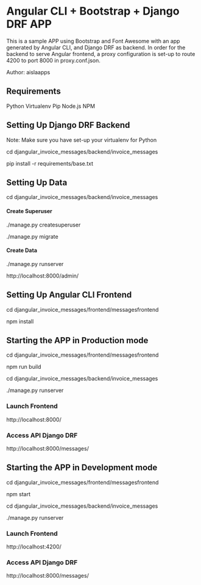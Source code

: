 # Angular CLI + Bootstrap + Django DRF APP
This is a sample APP using Bootstrap and Font Awesome with an app generated by Angular CLI, and Django DRF as backend.
In order for the backend to serve Angular frontend, 
a proxy configuration is set-up to route 4200 to port 8000 in proxy.conf.json.

Author: aislaapps

## Requirements
Python
Virtualenv
Pip
Node.js
NPM

## Setting Up Django DRF Backend
Note: Make sure you have set-up your virtualenv for Python

cd djangular_invoice_messages/backend/invoice_messages

pip install -r requirements/base.txt

## Setting Up Data
cd djangular_invoice_messages/backend/invoice_messages

#### Create Superuser
./manage.py createsuperuser

./manage.py migrate

#### Create Data
./manage.py runserver

http://localhost:8000/admin/

## Setting Up Angular CLI Frontend
cd djangular_invoice_messages/frontend/messagesfrontend

npm install


## Starting the APP in Production mode
cd djangular_invoice_messages/frontend/messagesfrontend

npm run build

cd djangular_invoice_messages/backend/invoice_messages

./manage.py runserver

### Launch Frontend
http://localhost:8000/

### Access API Django DRF
http://localhost:8000/messages/

## Starting the APP in Development mode
cd djangular_invoice_messages/frontend/messagesfrontend

npm start

cd djangular_invoice_messages/backend/invoice_messages

./manage.py runserver

### Launch Frontend
http://localhost:4200/

### Access API Django DRF
http://localhost:8000/messages/
